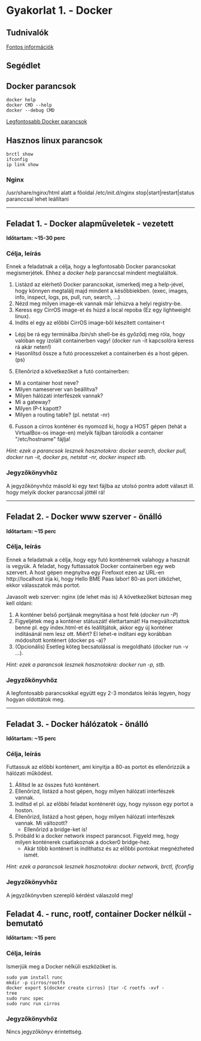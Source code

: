 # Gyakorlat 1. - Docker

## Tudnivalók
[Fontos információk](Tudnivalok.md)
## Segédlet
## Docker parancsok
```shell
docker help
docker CMD --help
docker --debug CMD
```
[Legfontosabb Docker parancsok](https://www.cheatography.com/tobix10/cheat-sheets/docker-commands/)

## Hasznos linux parancsok
```shell
brctl show
ifconfig
ip link show
```


### Nginx
/usr/share/nginx/html alatt a főoldal
/etc/init.d/nginx stop|start|restart|status paranccsal lehet leállítani

---

## Feladat 1. - Docker alapműveletek - vezetett
**Időtartam: ~15-30 perc**

### Célja, leírás
Ennek a feladatnak a célja, hogy a legfontosabb Docker parancsokat megismerjétek. Ehhez a _docker help_ paranccsal mindent megtaláltok.

1. Listázd az elérhető Docker parancsokat, ismerkedj meg a help-jével, hogy könnyen megtalálj majd mindent a későbbiekben. (exec, images, info, inspect, logs, ps, pull, run, search, ...)
2. Nézd meg milyen image-ek vannak már lehúzva a helyi registry-be.
3. Keress egy CirrOS image-et és húzd a local repoba (Ez egy lightweight linux).
4. Indíts el egy az előbbi CirrOS image-ből készített container-t
  * Lépj be rá egy terminálba /bin/sh shell-be és győződj meg róla, hogy valóban egy izolált containerben vagy! (docker run -it kapcsolóra keress rá akár neten!)
  * Hasonlítsd össze a futó processzeket a containerben és a host gépen. (ps)
5. Ellenőrizd a következőket a futó containerben:
  * Mi a container host neve?
  * Milyen nameserver van beállítva?
  * Milyen hálózati interfészek vannak? 
  * Mi a gateway? 
  * Milyen IP-t kapott?   
  * Milyen a routing table? (pl. netstat -nr)
6. Fusson a cirros konténer és nyomozd ki, hogy a HOST gépen (tehát a VirtualBox-os image-en) melyik fájlban tárolódik a container "/etc/hostname" fájlja!

_Hint: ezek a parancsok lesznek hasznotokra: docker search, docker pull, docker run -it, docker ps, netstat -nr, docker inspect stb._
### Jegyzőkönyvhöz
A jegyzőkönyvhöz másold ki egy text fájlba az utolsó pontra adott választ ill. hogy melyik docker paranccsal jöttél rá!

---

## Feladat 2. - Docker www szerver - önálló
**Időtartam: ~15 perc**

### Célja, leírás
Ennek a feladatnak a célja, hogy egy futó konténernek valahogy a hasznát is vegyük. 
A feladat, hogy futtassatok Docker containerben egy web szervert. A host gépen megnyitva egy Firefoxot ezen az URL-en http://localhost írja ki, hogy Hello BME Paas labor! 80-as port ütközhet, ekkor válasszatok más portot.

Javasolt web szerver: nginx (de lehet más is)
A következőket biztosan meg kell oldani:

1. A konténer belső portjának megnyitása a host felé (_docker run -P_)
2. Figyeljétek meg a konténer státuszát! élettartamát! Ha megváltoztattok benne pl. egy index.html-et és leállítjátok, akkor egy új konténer indításánál nem lesz ott. Miért? El lehet-e indítani egy korábban módosított konténert (docker ps -a)?
3. (Opcionális) Esetleg köteg becsatolással is megoldható (docker run -v ...).

_Hint: ezek a parancsok lesznek hasznotokra: docker run -p, stb._
### Jegyzőkönyvhöz
A legfontosabb parancsokkal együtt egy 2-3 mondatos leírás legyen, hogy hogyan oldottátok meg.

---

## Feladat 3. - Docker hálózatok - önálló
**Időtartam: ~15 perc**

### Célja, leírás
Futtassuk az előbbi konténert, ami kinyitja a 80-as portot és ellenőrizzük a hálózati működést.

1. Állítsd le az összes futó konténert.
2. Ellenőrizd, listázd a host gépen, hogy milyen hálózati interfészek vannak.
3. Indítsd el pl. az előbbi feladat konténerét úgy, hogy nyisson egy portot a hoston.
4. Ellenőrizd, listázd a host gépen, hogy milyen hálózati interfészek vannak. Mi változott? 
   - Ellenőrizd a bridge-ket is!
5. Próbáld ki a docker network inspect parancsot. Figyeld meg, hogy milyen konténerek csatlakoznak a docker0 bridge-hez.
   - Akár több konténert is indíthatsz és az előbbi pontokat megnézheted ismét.

_Hint: ezek a parancsok lesznek hasznotokra: docker network, brctl, ifconfig_
### Jegyzőkönyvhöz
A jegyzőkönyvben szereplő kérdést válaszold meg!

## Feladat 4. - runc, rootf, container Docker nélkül - bemutató
**Időtartam: ~15 perc**

### Célja, leírás
Ismerjük meg a Docker nélküli eszközöket is.

```
sudo yum install runc
mkdir -p cirros/rootfs
docker export $(docker create cirros) |tar -C rootfs -xvf -
tree
sudo runc spec
sudo runc run cirros
```

### Jegyzőkönyvhöz
Nincs jegyzőkönyv érintettség.
